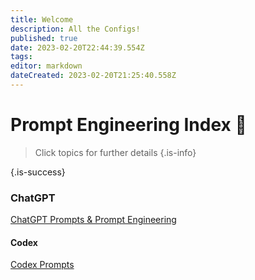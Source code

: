 ```yaml
---
title: Welcome
description: All the Configs!
published: true
date: 2023-02-20T22:44:39.554Z
tags: 
editor: markdown
dateCreated: 2023-02-20T21:25:40.558Z
---
```


# Prompt Engineering Index 🤖
> Click topics for further details
{.is-info}
> 
{.is-success}

### ChatGPT
[ChatGPT Prompts & Prompt Engineering](/ai-prompts/chatgpt/prompts-prompt-engineering)


#### Codex
[Codex Prompts](/ai-prompts/chatgpt/prompts-prompt-engineering)